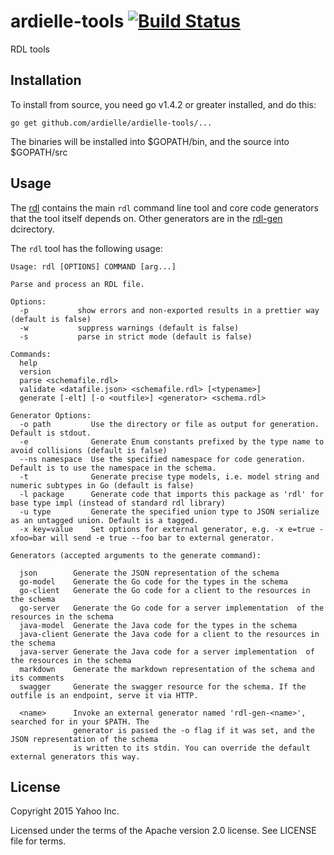 # ardielle-tools [![Build Status](https://travis-ci.org/ardielle/ardielle-tools.svg?branch=master)](https://travis-ci.org/ardielle/ardielle-tools)

RDL tools

## Installation

To install from source, you need go v1.4.2 or greater installed, and do this:

    go get github.com/ardielle/ardielle-tools/...

The binaries will be installed into $GOPATH/bin, and the source into $GOPATH/src

## Usage

The [rdl](rdl) contains the main `rdl` command line tool and core code generators that
the tool itself depends on. Other generators are in the [rdl-gen](rdl-gen) dcirectory.

The `rdl` tool has the following usage:

	Usage: rdl [OPTIONS] COMMAND [arg...]

	Parse and process an RDL file.

	Options:
	  -p           show errors and non-exported results in a prettier way (default is false)
	  -w           suppress warnings (default is false)
	  -s           parse in strict mode (default is false)

	Commands:
	  help
	  version
	  parse <schemafile.rdl>
	  validate <datafile.json> <schemafile.rdl> [<typename>]
	  generate [-elt] [-o <outfile>] <generator> <schema.rdl>

	Generator Options:
	  -o path         Use the directory or file as output for generation. Default is stdout.
	  -e              Generate Enum constants prefixed by the type name to avoid collisions (default is false)
	  --ns namespace  Use the specified namespace for code generation. Default is to use the namespace in the schema.
	  -t              Generate precise type models, i.e. model string and numeric subtypes in Go (default is false)
	  -l package      Generate code that imports this package as 'rdl' for base type impl (instead of standard rdl library)
	  -u type         Generate the specified union type to JSON serialize as an untagged union. Default is a tagged.
	  -x key=value    Set options for external generator, e.g. -x e=true -xfoo=bar will send -e true --foo bar to external generator.

	Generators (accepted arguments to the generate command):

	  json        Generate the JSON representation of the schema
	  go-model    Generate the Go code for the types in the schema
	  go-client   Generate the Go code for a client to the resources in the schema
	  go-server   Generate the Go code for a server implementation  of the resources in the schema
	  java-model  Generate the Java code for the types in the schema
	  java-client Generate the Java code for a client to the resources in the schema
	  java-server Generate the Java code for a server implementation  of the resources in the schema
	  markdown    Generate the markdown representation of the schema and its comments
	  swagger     Generate the swagger resource for the schema. If the outfile is an endpoint, serve it via HTTP.
	
	  <name>      Invoke an external generator named 'rdl-gen-<name>', searched for in your $PATH. The
	              generator is passed the -o flag if it was set, and the JSON representation of the schema
	              is written to its stdin. You can override the default external generators this way.



## License

Copyright 2015 Yahoo Inc.

Licensed under the terms of the Apache version 2.0 license. See LICENSE file for terms.
